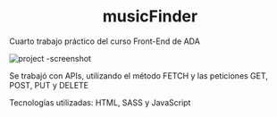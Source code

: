 <h1 align="center">musicFinder</h1>

Cuarto trabajo práctico del curso Front-End de ADA

![project -screenshot](https://github.com/ivanasaenzs/musicFinder/assets/84483098/9d905e0f-0c65-431c-aab3-41aa52247993)

Se trabajó con APIs, utilizando el método FETCH y las peticiones GET, POST, PUT y DELETE

Tecnologías utilizadas: HTML, SASS y JavaScript
